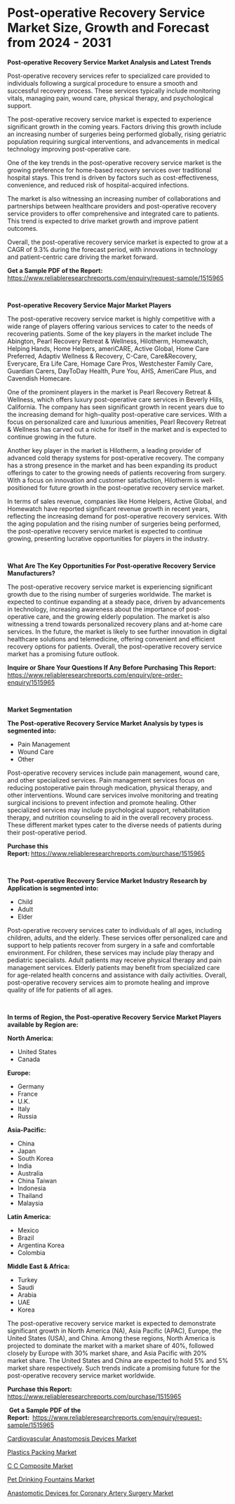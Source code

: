 <p><h1>Post-operative Recovery Service Market Size, Growth and Forecast from 2024 - 2031</h1></p><p><strong>Post-operative Recovery Service Market Analysis and Latest Trends</strong></p>
<p><p>Post-operative recovery services refer to specialized care provided to individuals following a surgical procedure to ensure a smooth and successful recovery process. These services typically include monitoring vitals, managing pain, wound care, physical therapy, and psychological support. </p><p>The post-operative recovery service market is expected to experience significant growth in the coming years. Factors driving this growth include an increasing number of surgeries being performed globally, rising geriatric population requiring surgical interventions, and advancements in medical technology improving post-operative care.</p><p>One of the key trends in the post-operative recovery service market is the growing preference for home-based recovery services over traditional hospital stays. This trend is driven by factors such as cost-effectiveness, convenience, and reduced risk of hospital-acquired infections.</p><p>The market is also witnessing an increasing number of collaborations and partnerships between healthcare providers and post-operative recovery service providers to offer comprehensive and integrated care to patients. This trend is expected to drive market growth and improve patient outcomes.</p><p>Overall, the post-operative recovery service market is expected to grow at a CAGR of 9.3% during the forecast period, with innovations in technology and patient-centric care driving the market forward.</p></p>
<p><strong>Get a Sample PDF of the Report:&nbsp;</strong> <a href="https://www.reliableresearchreports.com/enquiry/request-sample/1515965">https://www.reliableresearchreports.com/enquiry/request-sample/1515965</a></p>
<p>&nbsp;</p>
<p><strong>Post-operative Recovery Service Major Market Players</strong></p>
<p><p>The post-operative recovery service market is highly competitive with a wide range of players offering various services to cater to the needs of recovering patients. Some of the key players in the market include The Abington, Pearl Recovery Retreat & Wellness, Hilotherm, Homewatch, Helping Hands, Home Helpers, ameriCARE, Active Global, Home Care Preferred, Adaptiv Wellness & Recovery, C-Care, Care&Recovery, Everycare, Era Life Care, Homage Care Pros, Westchester Family Care, Guardian Carers, DayToDay Health, Pure You, AHS, AmeriCare Plus, and Cavendish Homecare.</p><p>One of the prominent players in the market is Pearl Recovery Retreat & Wellness, which offers luxury post-operative care services in Beverly Hills, California. The company has seen significant growth in recent years due to the increasing demand for high-quality post-operative care services. With a focus on personalized care and luxurious amenities, Pearl Recovery Retreat & Wellness has carved out a niche for itself in the market and is expected to continue growing in the future.</p><p>Another key player in the market is Hilotherm, a leading provider of advanced cold therapy systems for post-operative recovery. The company has a strong presence in the market and has been expanding its product offerings to cater to the growing needs of patients recovering from surgery. With a focus on innovation and customer satisfaction, Hilotherm is well-positioned for future growth in the post-operative recovery service market.</p><p>In terms of sales revenue, companies like Home Helpers, Active Global, and Homewatch have reported significant revenue growth in recent years, reflecting the increasing demand for post-operative recovery services. With the aging population and the rising number of surgeries being performed, the post-operative recovery service market is expected to continue growing, presenting lucrative opportunities for players in the industry.</p></p>
<p>&nbsp;</p>
<p><strong>What Are The Key Opportunities For Post-operative Recovery Service Manufacturers?</strong></p>
<p><p>The post-operative recovery service market is experiencing significant growth due to the rising number of surgeries worldwide. The market is expected to continue expanding at a steady pace, driven by advancements in technology, increasing awareness about the importance of post-operative care, and the growing elderly population. The market is also witnessing a trend towards personalized recovery plans and at-home care services. In the future, the market is likely to see further innovation in digital healthcare solutions and telemedicine, offering convenient and efficient recovery options for patients. Overall, the post-operative recovery service market has a promising future outlook.</p></p>
<p><strong>Inquire or Share Your Questions If Any Before Purchasing This Report:</strong> <a href="https://www.reliableresearchreports.com/enquiry/pre-order-enquiry/1515965">https://www.reliableresearchreports.com/enquiry/pre-order-enquiry/1515965</a></p>
<p>&nbsp;</p>
<p><strong>Market Segmentation</strong></p>
<p><strong>The Post-operative Recovery Service Market Analysis by types is segmented into:</strong></p>
<p><ul><li>Pain Management</li><li>Wound Care</li><li>Other</li></ul></p>
<p><p>Post-operative recovery services include pain management, wound care, and other specialized services. Pain management services focus on reducing postoperative pain through medication, physical therapy, and other interventions. Wound care services involve monitoring and treating surgical incisions to prevent infection and promote healing. Other specialized services may include psychological support, rehabilitation therapy, and nutrition counseling to aid in the overall recovery process. These different market types cater to the diverse needs of patients during their post-operative period.</p></p>
<p><strong>Purchase this Report:&nbsp;</strong><a href="https://www.reliableresearchreports.com/purchase/1515965">https://www.reliableresearchreports.com/purchase/1515965</a></p>
<p>&nbsp;</p>
<p><strong>The Post-operative Recovery Service Market Industry Research by Application is segmented into:</strong></p>
<p><ul><li>Child</li><li>Adult</li><li>Elder</li></ul></p>
<p><p>Post-operative recovery services cater to individuals of all ages, including children, adults, and the elderly. These services offer personalized care and support to help patients recover from surgery in a safe and comfortable environment. For children, these services may include play therapy and pediatric specialists. Adult patients may receive physical therapy and pain management services. Elderly patients may benefit from specialized care for age-related health concerns and assistance with daily activities. Overall, post-operative recovery services aim to promote healing and improve quality of life for patients of all ages.</p></p>
<p>&nbsp;</p>
<p><strong>In terms of Region, the Post-operative Recovery Service Market Players available by Region are:</strong></p>
<p>
    <p> <strong> North America: </strong>
        <ul>
            <li>United States</li>
            <li>Canada</li>
        </ul>
        </p> 
    <p> <strong> Europe: </strong>
        <ul>
            <li>Germany</li>
            <li>France</li>
            <li>U.K.</li>
            <li>Italy</li>
            <li>Russia</li>
        </ul>
        </p> 
    <p> <strong> Asia-Pacific: </strong>
        <ul>
            <li>China</li>
            <li>Japan</li>
            <li>South Korea</li>
            <li>India</li>
            <li>Australia</li>
            <li>China Taiwan</li>
            <li>Indonesia</li>
            <li>Thailand</li>
            <li>Malaysia</li>
        </ul>
        </p> 
    <p> <strong> Latin America: </strong>
        <ul>
            <li>Mexico</li>
            <li>Brazil</li>
            <li>Argentina Korea</li>
            <li>Colombia</li>
        </ul>
        </p> 
    <p> <strong> Middle East & Africa: </strong>
        <ul>
            <li>Turkey</li>
            <li>Saudi</li>
            <li>Arabia</li>
            <li>UAE</li>
            <li>Korea</li>
        </ul>
    </p>
    </p>
<p><p>The post-operative recovery service market is expected to demonstrate significant growth in North America (NA), Asia Pacific (APAC), Europe, the United States (USA), and China. Among these regions, North America is projected to dominate the market with a market share of 40%, followed closely by Europe with 30% market share, and Asia Pacific with 20% market share. The United States and China are expected to hold 5% and 5% market share respectively. Such trends indicate a promising future for the post-operative recovery service market worldwide.</p></p>
<p><strong>Purchase this Report: </strong><a href="https://www.reliableresearchreports.com/purchase/1515965">https://www.reliableresearchreports.com/purchase/1515965</a></p>
<p>&nbsp;<strong>Get a Sample PDF of the Report:&nbsp;&nbsp;</strong><a href="https://www.reliableresearchreports.com/enquiry/request-sample/1515965">https://www.reliableresearchreports.com/enquiry/request-sample/1515965</a></p>
<p><strong></strong></p>
<p><p><a href="https://zircon-bluebell-299.notion.site/Cardiovascular-Anastomosis-Devices-Market-Share-Market-New-Trends-Analysis-Report-By-Type-By-Appl-2f6a834abe68468995412fec60de1249">Cardiovascular Anastomosis Devices Market</a></p><p><a href="https://view.publitas.com/reportprime-1/plastics-packing-market-size-market-trends-and-growth-outlook-forecasted-for-period-from-2024-to-2031/">Plastics Packing Market</a></p><p><a href="https://scarlet-rocket-c63.notion.site/C-C-Composite-Market-Size-and-Growth-Market-Segmentation-Regional-and-Country-Breakdowns-and-Mark-7bb775d9d3ab41388c05bd298ff670c2">C C Composite Market</a></p><p><a href="https://view.publitas.com/reportprime-1/insights-into-pet-drinking-fountains-market-size-analysing-market-share-trends-and-growth-from-2024-to-2031/">Pet Drinking Fountains Market</a></p><p><a href="https://fearless-okapi-6c8.notion.site/Anastomotic-Devices-for-Coronary-Artery-Surgery-Market-Research-Report-Forecasted-for-Period-from-20-f56c99795f634e9789fd1b5cf862c55c">Anastomotic Devices for Coronary Artery Surgery Market</a></p></p>